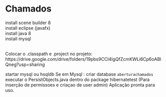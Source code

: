 # Chamados

install scene builder 8<br>
install eclipse (javafx)<br>
install java 8<br>
install mysql<br>

<br>
Colocar o .classpath e .project no projeto: https://drive.google.com/drive/folders/19pbs9CCl4IgQfZcmKWLi6Cp6oABlQneg?usp=sharing

startar mysql ou hsqldb
Se em Mysql : criar database `aberturachamados`
executar o PersistObjects.java dentro do package hibernatetest (Para inserção de permissoes e criaçao de user admin)
Aplicação pronta para uso.
